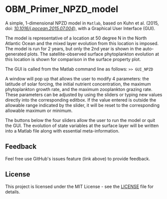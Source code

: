 # OBM_Primer_NPZD_model

A simple, 1-dimensional NPZD model in `Matlab`, based on Kuhn et al. (2015, doi: _[10.1016/j.pocean.2015.07.004](http://memg.ocean.dal.ca/memg/pubs/Kuhn_et_al_PiO_2015.pdf)_), with a Graphical User Interface (GUI).

The model is representative of a location at 50 degree N in the North Atlantic Ocean and the mixed layer evolution from this location is imposed. The model is run for 2 years, but only the 2nd year is shown in the auto-generated plots. The satellite-observed surface phytoplankton evolution at this location is shown for comparison in the surface property plot.

The GUI is called from the Matlab command line as follows:
`>> GUI_NPZD`

A window will pop up that allows the user to modify 4 parameters: the latitude of solar forcing, the initial nutrient concentration, the maximum phytoplankton growth rate, and the maximum zooplankton grazing rate. These parameters can be adjusted by using the sliders or typing new values directly into the corresponding editbox. If the value entered is outside the allowable range indicated by the slider, it will be reset to the corresponding allowable maximum or minimum.

The buttons below the four sliders allow the user to run the model or quit the GUI. The evolution of state variables at the surface layer will be written into a Matlab file along with essential meta-information.

## Feedback

Feel free use GitHub's issues feature (link above) to provide feedback.

## License

This project is licensed under the MIT License - see the [LICENSE](LICENSE) file for details.
